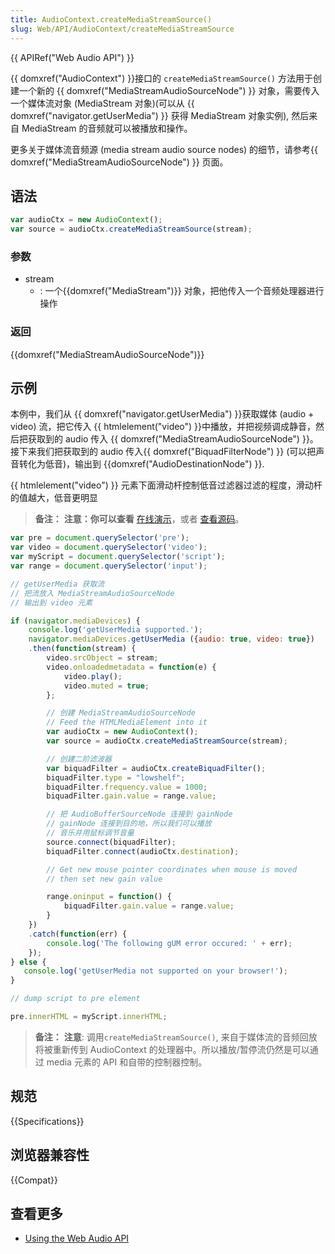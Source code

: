 ```yaml
---
title: AudioContext.createMediaStreamSource()
slug: Web/API/AudioContext/createMediaStreamSource
---
```


{{ APIRef("Web Audio API") }}

{{ domxref("AudioContext") }}接口的 `createMediaStreamSource()` 方法用于创建一个新的 {{ domxref("MediaStreamAudioSourceNode") }} 对象，需要传入一个媒体流对象 (MediaStream 对象)(可以从 {{ domxref("navigator.getUserMedia") }} 获得 MediaStream 对象实例), 然后来自 MediaStream 的音频就可以被播放和操作。

更多关于媒体流音频源 (media stream audio source nodes) 的细节，请参考{{ domxref("MediaStreamAudioSourceNode") }} 页面。

## 语法

```js
var audioCtx = new AudioContext();
var source = audioCtx.createMediaStreamSource(stream);
```

### 参数

- stream
  - : 一个{{domxref("MediaStream")}} 对象，把他传入一个音频处理器进行操作

### 返回

{{domxref("MediaStreamAudioSourceNode")}}

## 示例

本例中，我们从 {{ domxref("navigator.getUserMedia") }}获取媒体 (audio + video) 流，把它传入 {{ htmlelement("video") }}中播放，并把视频调成静音，然后把获取到的 audio 传入 {{ domxref("MediaStreamAudioSourceNode") }}。接下来我们把获取到的 audio 传入{{ domxref("BiquadFilterNode") }} (可以把声音转化为低音)，输出到 {{domxref("AudioDestinationNode") }}.

{{ htmlelement("video") }} 元素下面滑动杆控制低音过滤器过滤的程度，滑动杆的值越大，低音更明显

> **备注：** **注意：你可以查看** [在线演示](https://mdn.github.io/webaudio-examples/stream-source-buffer/)，或者 [查看源码](https://github.com/mdn/webaudio-examples/tree/master/stream-source-buffer)。

```js
var pre = document.querySelector('pre');
var video = document.querySelector('video');
var myScript = document.querySelector('script');
var range = document.querySelector('input');

// getUserMedia 获取流
// 把流放入 MediaStreamAudioSourceNode
// 输出到 video 元素

if (navigator.mediaDevices) {
    console.log('getUserMedia supported.');
    navigator.mediaDevices.getUserMedia ({audio: true, video: true})
    .then(function(stream) {
        video.srcObject = stream;
        video.onloadedmetadata = function(e) {
            video.play();
            video.muted = true;
        };

        // 创建 MediaStreamAudioSourceNode
        // Feed the HTMLMediaElement into it
        var audioCtx = new AudioContext();
        var source = audioCtx.createMediaStreamSource(stream);

        // 创建二阶滤波器
        var biquadFilter = audioCtx.createBiquadFilter();
        biquadFilter.type = "lowshelf";
        biquadFilter.frequency.value = 1000;
        biquadFilter.gain.value = range.value;

        // 把 AudioBufferSourceNode 连接到 gainNode
        // gainNode 连接到目的地，所以我们可以播放
        // 音乐并用鼠标调节音量
        source.connect(biquadFilter);
        biquadFilter.connect(audioCtx.destination);

        // Get new mouse pointer coordinates when mouse is moved
        // then set new gain value

        range.oninput = function() {
            biquadFilter.gain.value = range.value;
        }
    })
    .catch(function(err) {
        console.log('The following gUM error occured: ' + err);
    });
} else {
   console.log('getUserMedia not supported on your browser!');
}

// dump script to pre element

pre.innerHTML = myScript.innerHTML;
```

> **备注：** **注意**: 调用`createMediaStreamSource()`, 来自于媒体流的音频回放将被重新传到 AudioContext 的处理器中。所以播放/暂停流仍然是可以通过 media 元素的 API 和自带的控制器控制。

## 规范

{{Specifications}}

## 浏览器兼容性

{{Compat}}

## 查看更多

- [Using the Web Audio API](/zh-CN/docs/Web_Audio_API/Using_Web_Audio_API)
